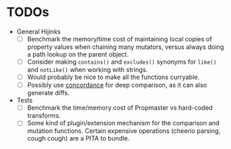 # TODOs

- General Hijinks
  - [ ] Benchmark the memory/time cost of maintaining local copies of property values when chaining many mutators, versus always doing a path lookup on the parent object.
  - [ ] Consider making `contains()` and `excludes()` synonyms for `like()` and `notLike()` when working with strings.
  - [ ] Would probably be nice to make all the functions curryable.
  - [ ] Possibly use [concordance](https://github.com/concordancejs/concordance) for deep comparison, as it can also generate diffs.
- Tests
  - [ ] Benchmark the time/memory cost of Propmaster vs hard-coded transforms.
  - [ ] Some kind of plugin/extension mechanism for the comparison and mutation functions. Certain expensive operations (cheerio parsing, cough cough) are a PITA to bundle.
